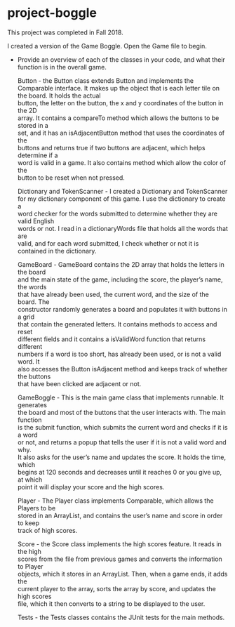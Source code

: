 # project-boggle

  This project was completed in Fall 2018. 
  
  I created a version of the Game Boggle. Open the Game file to begin. 

- Provide an overview of each of the classes in your code, and what their
  function is in the overall game.

	Button - the Button class extends Button and implements the Comparable interface. 
	It makes up the object that is each letter tile on the board. It holds the actual 	
	button, the letter on the button, the x and y coordinates of the button in the 2D 	
	array. It contains a compareTo method which allows the buttons to be stored in a 	
	set, and it has an isAdjacentButton method that uses the coordinates of the 		
	buttons and returns true if two buttons are adjacent, which helps determine if a 	
	word is valid in a game. It also contains method which allow the color of the 		
	button to be reset when not pressed. 

	Dictionary and TokenScanner - I created a Dictionary and TokenScanner for my dictionary component of this game. I use the dictionary to create a 	
	word checker for the words submitted to determine whether they are valid English 	
	words or not. I read in a dictionaryWords file that holds all the words that are 	
	valid, and for each word submitted, I check whether or not it is contained in the dictionary. 

	GameBoard - GameBoard contains the 2D array that holds the letters in the board 	
	and the main state of the game, including the score, the player’s name, the words 	
	that have already been used, the current word, and the size of the board. The 		
	constructor randomly generates a board and populates it with buttons in a grid 		
	that contain the generated letters. It contains methods to access and reset 		
	different fields and it contains a isValidWord function that returns different 		
	numbers if a word is too short, has already been used, or is not a valid word. It 	
	also accesses the Button isAdjacent method and keeps track of whether the buttons 	
	that have been clicked are adjacent or not. 

	GameBoggle - This is the main game class that implements runnable. It generates 	
	the board and most of the buttons that the user interacts with. The main function 	
	is the submit function, which submits the current word and checks if it is a word 	
	or not, and returns a popup that tells the user if it is not a valid word and why. 	
	It also asks for the user’s name and updates the score. It holds the time, which 	
	begins at 120 seconds and decreases until it reaches 0 or you give up, at which 	
	point it will display your score and the high scores. 

	Player - The Player class implements Comparable, which allows the Players to be 	
	stored in an ArrayList, and contains the user’s name and score in order to keep 	
	track of high scores. 

	Score - the Score class implements the high scores feature. It reads in the high 	
	scores from the file from previous games and converts the information to Player 	
	objects, which it stores in an ArrayList. Then, when a game ends, it adds the 		
	current player to the array, sorts the array by score, and updates the high scores 	
	file, which it then converts to a string to be displayed to the user. 

	Tests - the Tests classes contains the JUnit tests for the main methods. 


